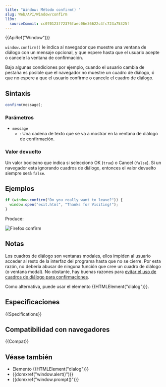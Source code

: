 ```yaml
---
title: "Window: Método confirm() "
slug: Web/API/Window/confirm
l10n:
  sourceCommit: cc070123f72376faec06e36622c4fc723a75325f
---
```


{{ApiRef("Window")}}

`window.confirm()` le indica al navegador que muestre una ventana de diálogo con un mensaje opcional, y que espere hasta que el usuario acepte o cancele la ventana de confirmación.

Bajo algunas condiciones por ejemplo, cuando el usuario cambia de pestaña es posible que el navegador no muestre un cuadro de diálogo, ó que no espere a que el usuario confirme o cancele el cuadro de diálogo.

## Sintaxis

```js
confirm(message);
```

### Parámetros

- `message`
  - : Una cadena de texto que se va a mostrar en la ventana de diálogo de confirmación.

### Valor devuelto

Un valor booleano que indica si seleccionó OK (`true`) o Cancel (`false`). Si un navegador esta ignorando cuadros de diálogo, entonces el valor devuelto siempre será `false`.

## Ejemplos

```js
if (window.confirm("Do you really want to leave?")) {
  window.open("exit.html", "Thanks for Visiting!");
}
```

Produce:

![Firefox confirm](firefox_confirm_dialog.png)

## Notas

Los cuadros de diálogo son ventanas modales, ellos impiden al usuario acceder al resto de la interfaz del programa hasta que no se cierre. Por esta razón, no debería abusar de ninguna función que cree un cuadro de diálogo (o ventana modal). No obstante, hay buenas razones para [evitar el uso de cuadros de diálogo para confirmaciones](https://alistapart.com/article/neveruseawarning/).

Como alternativa, puede usar el elemento {{HTMLElement("dialog")}}.

## Especificaciones

{{Specifications}}

## Compatibilidad con navegadores

{{Compat}}

## Véase también

- Elemento {{HTMLElement("dialog")}}
- {{domxref("window.alert()")}}
- {{domxref("window.prompt()")}}
